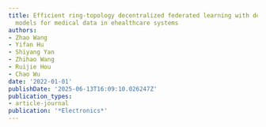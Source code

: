 ```yaml
---
title: Efficient ring-topology decentralized federated learning with deep generative
  models for medical data in ehealthcare systems
authors:
- Zhao Wang
- Yifan Hu
- Shiyang Yan
- Zhihao Wang
- Ruijie Hou
- Chao Wu
date: '2022-01-01'
publishDate: '2025-06-13T16:09:10.026247Z'
publication_types:
- article-journal
publication: '*Electronics*'
---
```

